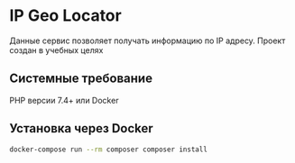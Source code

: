 # IP Geo Locator

Данные сервис позволяет получать информацию по IP адресу. Проект создан в учебных целях

## Системные требование

PHP версии 7.4+ или Docker

## Установка через Docker

```bash
docker-compose run --rm composer composer install
```
